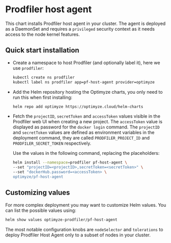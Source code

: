 # Prodfiler host agent
This chart installs Prodfiler host agent in your cluster.
The agent is deployed as a DaemonSet and requires a `privileged` security context as it needs access to the node kernel features.

## Quick start installation

* Create a namespace to host Prodfiler (and optionally label it), here we use `prodfiler`:
  ```bash
  kubectl create ns prodfiler
  kubectl label ns prodfiler app=pf-host-agent provider=optimyze
  ```

* Add the Helm repository hosting the Optimyze charts, you only need to run this when first installing:
  ```bash
  helm repo add optimyze https://optimyze.cloud/helm-charts
  ```

* Fetch the `projectID`, `secretToken` and `accessToken` values visible in the Prodfiler web UI  when creating a new project.
  The `accessToken` value is displayed as password for the `docker login` command.
  The `projectID` and `secretToken` values are defined as environment variables in the deployment command, 
  they are called `PRODFILER_PROJECT_ID` and `PRODFILER_SECRET_TOKEN` respectively.
  
  Use the values in the following command, replacing the placeholders:

  ```bash
  helm install --namespace=prodfiler pf-host-agent \
  --set "projectID=<projectID>,secretToken=<secretToken>" \
  --set "dockerHub.password=<accessToken> \
  optimyze/pf-host-agent
  ```

## Customizing values

For more complex deployment you may want to customize Helm values.
You can list the possible values using:

```bash
helm show values optimyze-prodfiler/pf-host-agent
```

The most notable configuration knobs are `nodeSelector` and `tolerations` to deploy Prodfiler Host Agent
only to a subset of nodes in your cluster.
